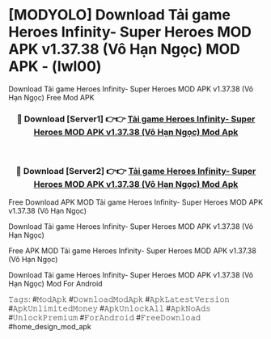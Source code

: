 # [MODYOLO] Download Tải game Heroes Infinity- Super Heroes MOD APK v1.37.38 (Vô Hạn Ngọc) MOD APK - (lwl00)
Download Tải game Heroes Infinity- Super Heroes MOD APK v1.37.38 (Vô Hạn Ngọc) Free Mod APK

<div align="center">
<h3>🔴 Download [Server1] 👉👉 <a href="https://apk-comot.site?title=Tải_game_Heroes_Infinity-_Super_Heroes_MOD_APK_v1.37.38_(Vô_Hạn_Ngọc)">Tải game Heroes Infinity- Super Heroes MOD APK v1.37.38 (Vô Hạn Ngọc) Mod Apk</a></h3><br>

<h3>🔴 Download [Server2] 👉👉 <a href="https://apk-comot.site?title=Tải_game_Heroes_Infinity-_Super_Heroes_MOD_APK_v1.37.38_(Vô_Hạn_Ngọc)">Tải game Heroes Infinity- Super Heroes MOD APK v1.37.38 (Vô Hạn Ngọc) Mod Apk</a></h3>
</div>


Free Download APK MOD Tải game Heroes Infinity- Super Heroes MOD APK v1.37.38 (Vô Hạn Ngọc)

Download Tải game Heroes Infinity- Super Heroes MOD APK v1.37.38 (Vô Hạn Ngọc) 

Free APK MOD Tải game Heroes Infinity- Super Heroes MOD APK v1.37.38 (Vô Hạn Ngọc) 

Download Tải game Heroes Infinity- Super Heroes MOD APK v1.37.38 (Vô Hạn Ngọc) Mod For Android

𝚃𝚊𝚐𝚜: #𝙼𝚘𝚍𝙰𝚙𝚔 #𝙳𝚘𝚠𝚗𝚕𝚘𝚊𝚍𝙼𝚘𝚍𝙰𝚙𝚔 #𝙰𝚙𝚔𝙻𝚊𝚝𝚎𝚜𝚝𝚅𝚎𝚛𝚜𝚒𝚘𝚗 #𝙰𝚙𝚔𝚄𝚗𝚕𝚒𝚖𝚒𝚝𝚎𝚍𝙼𝚘𝚗𝚎𝚢 #𝙰𝚙𝚔𝚄𝚗𝚕𝚘𝚌𝚔𝙰𝚕𝚕 #𝙰𝚙𝚔𝙽𝚘𝙰𝚍𝚜 #𝚄𝚗𝚕𝚘𝚌𝚔𝙿𝚛𝚎𝚖𝚒𝚞𝚖 #𝙵𝚘𝚛𝙰𝚗𝚍𝚛𝚘𝚒𝚍 #𝙵𝚛𝚎𝚎𝙳𝚘𝚠𝚗𝚕𝚘𝚊𝚍 #home_design_mod_apk